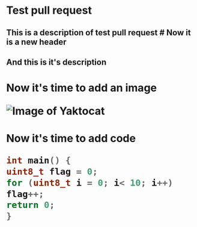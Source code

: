 # Test pull request
<h2> This is a description of test pull request
# Now it is a new header
<h2> And this is it's description
<h1> Now it's time to add an image
 
  
![Image of Yaktocat](https://octodex.github.com/images/yaktocat.png)

<h1> Now it's time to add code
 
```c
int main() {
uint8_t flag = 0;
for (uint8_t i = 0; i< 10; i++)
flag++;
return 0;
}
```

